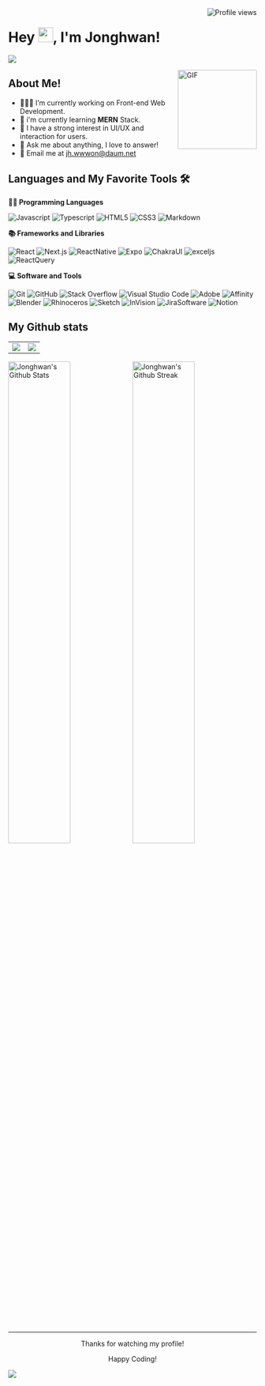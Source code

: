 <img src="https://komarev.com/ghpvc/?username=JonghwanWon" alt="Profile views" align="right" />

# Hey <img src="https://media.giphy.com/media/hvRJCLFzcasrR4ia7z/giphy.gif" width="30">, I'm Jonghwan!

<!-- Typing SVG by DenverCoder1 - https://github.com/DenverCoder1/readme-typing-svg -->
<a href="https://github.com/DenverCoder1/readme-typing-svg"><img src="https://readme-typing-svg.herokuapp.com?size=18&duration=4000&color=808080&lines=Learn%2C+learn!"></a>

<img align="right" alt="GIF" height="160px" src="https://media.giphy.com/media/du3J3cXyzhj75IOgvA/giphy.gif" />

## About Me!

- 👨🏽‍💻 I’m currently working on Front-end Web Development.
- 🌱 i'm currently learning **MERN** Stack.
- 📝 I have a strong interest in UI/UX and interaction for users.
- 💬 Ask me about anything, I love to answer!
- 📮 Email me at [jh.wwwon@daum.net](mailto:jh.wwwon@daum.net)

## Languages and My Favorite Tools 🛠 

**👨‍💻 Programming Languages**

<p>
  <img alt="Javascript" src="https://img.shields.io/badge/Javascript-F7DF1E?logo=Javascript&logoColor=white" />
  <img alt="Typescript" src="https://img.shields.io/badge/Typescript-3178C6?logo=Typescript&logoColor=white" />
  <img alt="HTML5" src="https://img.shields.io/badge/HTML5-E34F26?logo=HTML5&logoColor=white" />
  <img alt="CSS3" src="https://img.shields.io/badge/CSS3-1572B6?logo=CSS3&logoColor=white" />
  <img alt="Markdown" src="https://img.shields.io/badge/Markdown-000000?logo=Markdown&logoColor=white" />
</p>

**📚 Frameworks and Libraries**

<p>
  <img alt="React" src="https://img.shields.io/badge/React-61DAFB?logo=React&logoColor=white" />
  <img alt="Next.js" src="https://img.shields.io/badge/Next.js-000000?logo=Next.js&logoColor=white" />
  <img alt="ReactNative" src="https://img.shields.io/badge/ReactNative-61DAFB?logo=React&logoColor=white" />
  <img alt="Expo" src="https://img.shields.io/badge/Expo-000020?logo=Expo&logoColor=white" />
  <img alt="ChakraUI" src="https://img.shields.io/badge/ChakraUI-319795?logo=ChakraUI&logoColor=white" />
  <img alt="exceljs" src="https://img.shields.io/badge/exceljs-217346?logo=Microsoft-Excel&logoColor=white" />
  <img alt="ReactQuery" src="https://img.shields.io/badge/ReactQuery-FF4154?logo=ReactQuery&logoColor=white" />
</p>

**💻 Software and Tools**

<p>
  <img alt="Git" src="https://img.shields.io/badge/Git-F05032?logo=Git&logoColor=white" />
  <img alt="GitHub" src="https://img.shields.io/badge/Github-181717?logo=GitHub&logoColor=white" />
  <img alt="Stack Overflow" src="https://img.shields.io/badge/Stack%20Overflow-FE7A16?logo=stack-overflow&logoColor=white" />
  <img alt="Visual Studio Code" src="https://img.shields.io/badge/Visual%20Studio%20Code-0078d7?logo=visual-studio-code&logoColor=white" />
  <img alt="Adobe" src="https://img.shields.io/badge/Adobe-FF0000?logo=adobe&logoColor=white"/>
  <img alt="Affinity" src="https://img.shields.io/badge/Affinity-222324?logo=Affinity&logoColor=white"/>
  <img alt="Blender" src="https://img.shields.io/badge/Blender-F5792A?logo=blender&logoColor=white"/>
  <img alt="Rhinoceros" src="https://img.shields.io/badge/Rhinoceros-801010?logo=rhinoceros&logoColor=white"/>
  <img alt="Sketch" src="https://img.shields.io/badge/Sketch-F7B500?logo=Sketch&logoColor=white" />
  <img alt="InVision" src="https://img.shields.io/badge/InVision-FF3366?logo=InVision&logoColor=white" />
  <img alt="JiraSoftware" src="https://img.shields.io/badge/JiraSoftware-0052CC?logo=JiraSoftware&logoColor=white" />
  <img alt="Notion" src="https://img.shields.io/badge/Notion-000000?logo=Notion&logoColor=white" />
</p>

## My Github stats

<table border="0" align="center">
  <tr border="0">
    <td width="50%" align="center">
      <img src="https://github-profile-trophy.vercel.app/?username=JonghwanWon&theme=oldie&column=3&margin-w=8&margin-h=4&no-frame=true" />
    </td>
    <td width="50%" align="center">
      <img src="https://github-readme-stats.vercel.app/api/top-langs/?username=JonghwanWon&layout=compact&hide_border=true" />
    </td>
  </tr>
</table>

<img width="50%" alt="Jonghwan's Github Stats" src="https://github-readme-stats.vercel.app/api?username=JonghwanWon&show_icons=true&hide_border=true&hide_title=true" /><img width="50%" alt="Jonghwan's Github Streak" src="https://github-readme-streak-stats.herokuapp.com/?user=JonghwanWon&hide_border=true&hide_title=true" />

---

<p align="center">Thanks for watching my profile!</p>
<p align="center">Happy Coding!</p>

![](https://hit.yhype.me/github/profile?user_id=39324973)
